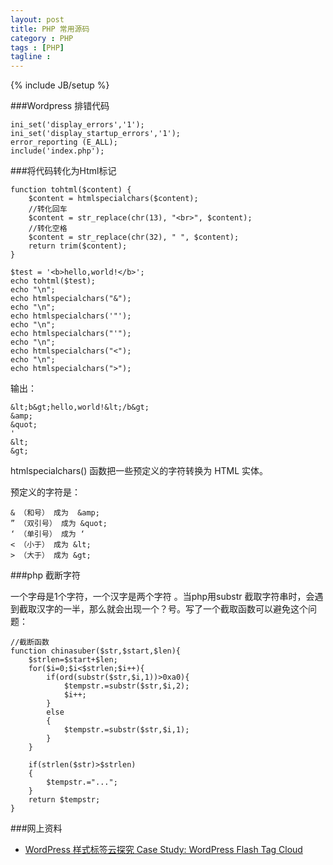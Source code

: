 ```yaml
---
layout: post
title: PHP 常用源码
category : PHP
tags : [PHP]
tagline : 
---
```

{% include JB/setup %}

###Wordpress 排错代码

	ini_set('display_errors','1'); 
	ini_set('display_startup_errors','1'); 
	error_reporting (E_ALL);
	include('index.php');
	
###将代码转化为Html标记

	function tohtml($content) {
		$content = htmlspecialchars($content);
		//转化回车
		$content = str_replace(chr(13), "<br>", $content);
		//转化空格
		$content = str_replace(chr(32), " ", $content);
		return trim($content);
	}
	
	$test = '<b>hello,world!</b>';
	echo tohtml($test);
	echo "\n";
	echo htmlspecialchars("&");
	echo "\n";
	echo htmlspecialchars('"');
	echo "\n";
	echo htmlspecialchars("'");
	echo "\n";
	echo htmlspecialchars("<");
	echo "\n";
	echo htmlspecialchars(">");
	
输出：

	&lt;b&gt;hello,world!&lt;/b&gt;
	&amp;
	&quot;
	'
	&lt;
	&gt;

htmlspecialchars() 函数把一些预定义的字符转换为 HTML 实体。

预定义的字符是：

	& （和号） 成为  &amp;
	” （双引号） 成为 &quot;
	‘ （单引号） 成为 ‘
	< （小于） 成为 &lt;
	> （大于） 成为 &gt;
	


###php 截断字符

一个字母是1个字符，一个汉字是两个字符 。当php用substr 截取字符串时，会遇到截取汉字的一半，那么就会出现一个？号。写了一个截取函数可以避免这个问题：
	
	//截断函数  
	function chinasuber($str,$start,$len){
		$strlen=$start+$len;
		for($i=0;$i<$strlen;$i++){
			if(ord(substr($str,$i,1))>0xa0){
				$tempstr.=substr($str,$i,2);
				$i++;
			}
			else
			{
				$tempstr.=substr($str,$i,1);
			}			
		}
			
		if(strlen($str)>$strlen)
		{
			$tempstr.="...";
		}		
		return $tempstr;
	}


###网上资料

- [WordPress 样式标签云探究 Case Study: WordPress Flash Tag Cloud](http://riashanghai.com/zh-hant/node/72)



